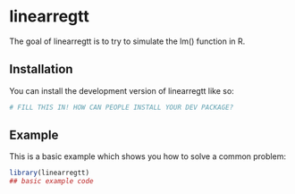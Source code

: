
<!-- README.md is generated from README.Rmd. Please edit that file -->

# linearregtt

<!-- badges: start -->
<!-- badges: end -->

The goal of linearregtt is to try to simulate the lm() function in R.

## Installation

You can install the development version of linearregtt like so:

``` r
# FILL THIS IN! HOW CAN PEOPLE INSTALL YOUR DEV PACKAGE?
```

## Example

This is a basic example which shows you how to solve a common problem:

``` r
library(linearregtt)
## basic example code
```
